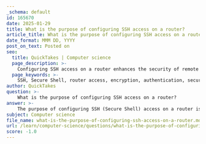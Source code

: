 ```yaml
---
_schema: default
id: 165670
date: 2025-01-29
title: What is the purpose of configuring SSH access on a router?
article_title: What is the purpose of configuring SSH access on a router?
date_format: MMM DD, YYYY
post_on_text: Posted on
seo:
  title: QuickTakes | Computer science
  page_description: >-
    Configuring SSH access on a router enhances the security of remote management by providing encryption, authentication, and data integrity, allowing secure and effective management of network devices.
  page_keywords: >-
    SSH, Secure Shell, router access, encryption, authentication, secure remote management, integrity, session management, port forwarding, network security
author: QuickTakes
question: >-
    What is the purpose of configuring SSH access on a router?
answer: >-
    The purpose of configuring SSH (Secure Shell) access on a router is primarily to enhance the security of remote management. Here are the key reasons for implementing SSH:\n\n1. **Encryption**: SSH provides a secure channel over an unsecured network by encrypting the data transmitted between the client and the router. This prevents eavesdropping and man-in-the-middle attacks, which are common vulnerabilities when using unencrypted protocols like Telnet.\n\n2. **Authentication**: SSH supports various authentication methods, including password-based and public key authentication. This ensures that only authorized users can access the router, thereby reducing the risk of unauthorized access.\n\n3. **Integrity**: SSH ensures the integrity of the data being transmitted. It uses cryptographic hash functions to verify that the data has not been altered during transmission.\n\n4. **Secure Remote Access**: By enabling SSH, network administrators can securely manage routers and other network devices from remote locations, which is essential for maintaining and troubleshooting network configurations without being physically present.\n\n5. **Session Management**: SSH allows for session management features, such as the ability to resume interrupted sessions, which can be beneficial for long configuration tasks.\n\n6. **Port Forwarding**: SSH can also be used for secure port forwarding, allowing secure access to other services on the network through the SSH tunnel.\n\nIn summary, configuring SSH access on a router is crucial for ensuring secure, encrypted, and authenticated remote management, which is vital for maintaining the integrity and security of network devices.
subject: Computer science
file_name: what-is-the-purpose-of-configuring-ssh-access-on-a-router.md
url: /learn/computer-science/questions/what-is-the-purpose-of-configuring-ssh-access-on-a-router
score: -1.0
---
```


&nbsp;